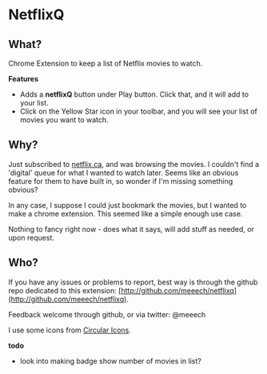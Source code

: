 NetflixQ
========

What?
-----

Chrome Extension to keep a list of Netflix movies to watch. 

**Features**

* Adds a **netflixQ** button under Play button. Click that, and it will add to your list.
* Click on the Yellow Star icon in your toolbar, and you will see your list of movies you want to watch.

Why?
----

Just subscribed to [netflix.ca](http://www.netflix.ca), and was browsing the movies. I couldn't find a 'digital' queue for what I wanted to watch later. Seems like an obvious feature for them to have built in, so wonder if I'm missing something obvious? 

In any case, I suppose I could just bookmark the movies, but I wanted to make a chrome extension. This seemed like a simple enough use case.

Nothing to fancy right now - does what it says, will add stuff as needed, or upon request.

Who?
----

If you have any issues or problems to report, best way is through the github repo dedicated to this extension: [http://github.com/meeech/netflixq](http://github.com/meeech/netflixq). 

Feedback welcome through github, or via twitter: @meeech

I use some icons from [Circular Icons](http://prothemedesign.com/circular-icons/).

**todo**

* look into making badge show number of movies in list? 